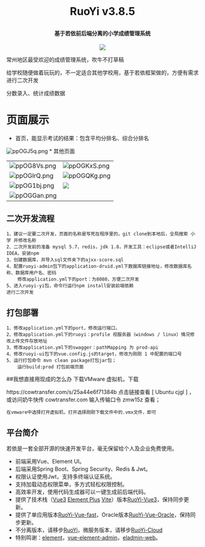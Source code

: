
<h1 align="center" style="margin: 30px 0 30px; font-weight: bold;">RuoYi v3.8.5</h1>
<h4 align="center">基于若依前后端分离的小学成绩管理系统</h4>
<p align="center">
	<a href="https://gitee.com/y_project/RuoYi-Vue/blob/master/LICENSE"><img src="https://img.shields.io/github/license/mashape/apistatus.svg"></a>
</p>

<p>常州地区最受欢迎的成绩管理系统，吹牛不打草稿</p>
<p>给学校随便做着玩玩的，不一定适合其他学校用，基于若依框架做的，方便有需求进行二次开发</p>
<p>分数录入、统计成绩数据</p>

# 页面展示
* 首页，能显示考试的结果：包含平均分排名、综合分排名
<img src="https://s1.ax1x.com/2023/04/11/ppOGJ5q.png" alt="ppOGJ5q.png" border="0" />
* 其他页面
<table>
    <tr>
        <td><img src="https://s1.ax1x.com/2023/04/11/ppOG8Vs.png" alt="ppOG8Vs.png" border="0" /></td>
        <td><img src="https://s1.ax1x.com/2023/04/11/ppOGKxS.png" alt="ppOGKxS.png" border="0" /></td>
    </tr>
    <tr>
        <td><img src="https://s1.ax1x.com/2023/04/11/ppOGlrQ.png" alt="ppOGlrQ.png" border="0" /></td>
        <td><img src="https://s1.ax1x.com/2023/04/11/ppOGQKg.png" alt="ppOGQKg.png" border="0" /></td>
    </tr>
    <tr>
        <td><img src="https://s1.ax1x.com/2023/04/11/ppOG1bj.png" alt="ppOG1bj.png" border="0" /></td>
        <td><img src="https://oscimg.oschina.net/oscnet/up-936ec82d1f4872e1bc980927654b6007307.png"/></td>
    </tr>
	<tr>
        <td><img src="https://s1.ax1x.com/2023/04/11/ppOGGan.png" alt="ppOGGan.png" border="0" /></td>
    </tr>	 
</table>

## 二次开发流程
    1、建议一定要二次开发，页面的名称是写死在程序里的，git clone到本地后，全局搜索 小学 并修改名称
    2、二次开发前的准备 mysql 5.7，redis，jdk 1.8，开发工具：eclipse或者IntelliJ IDEA，安装npm
    3、创建数据库，并导入sql文件夹下的ajxx-score.sql
    4、配置ruoyi-admin包下的application-druid.yml下数据库链接地址，修改数据库名称、数据库用户名、密码
        修改application.yml下的port：为8080，方便二次开发
    5、进入ruoyi-yi包，命令行运行npm install安装前端依赖
    进行二次开发
## 打包部署
    1、修改application.yml下的port，修改运行端口，
    2、修改application.yml下的ruoyi：profile 视服务器（windows / linux）情况修改上传文件存放地址
    3、修改application.yml下的swagger：pathMapping 为 prod-api
    4、修改ruoyi-ui包下的vue.config.js的target，修改为刚刚 1 中配置的端口号
    5、运行打包命令 mvn clean package打包jar包；
        运行build:prod 打包前端页面
##我想直接用现成的怎么办
    下载VMware 虚拟机，下载
    
<p>  https://cowtransfer.com/s/25a44e6f71384b 点击链接查看 [ Ubuntu cjgl ] ，或访问奶牛快传 cowtransfer.com 输入传输口令 zmw15z 查看；</p>
    
    在vmware中选择打开虚拟机，打开选择刚刚下载文件中的.vmx文件，即可


## 平台简介

若依是一套全部开源的快速开发平台，毫无保留给个人及企业免费使用。

* 前端采用Vue、Element UI。
* 后端采用Spring Boot、Spring Security、Redis & Jwt。
* 权限认证使用Jwt，支持多终端认证系统。
* 支持加载动态权限菜单，多方式轻松权限控制。
* 高效率开发，使用代码生成器可以一键生成前后端代码。
* 提供了技术栈（[Vue3](https://v3.cn.vuejs.org) [Element Plus](https://element-plus.org/zh-CN) [Vite](https://cn.vitejs.dev)）版本[RuoYi-Vue3](https://github.com/yangzongzhuan/RuoYi-Vue3)，保持同步更新。
* 提供了单应用版本[RuoYi-Vue-fast](https://github.com/yangzongzhuan/RuoYi-Vue-fast)，Oracle版本[RuoYi-Vue-Oracle](https://github.com/yangzongzhuan/RuoYi-Vue-Oracle)，保持同步更新。
* 不分离版本，请移步[RuoYi](https://gitee.com/y_project/RuoYi)，微服务版本，请移步[RuoYi-Cloud](https://gitee.com/y_project/RuoYi-Cloud)
* 特别鸣谢：[element](https://github.com/ElemeFE/element)，[vue-element-admin](https://github.com/PanJiaChen/vue-element-admin)，[eladmin-web](https://github.com/elunez/eladmin-web)。
